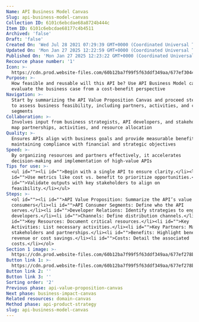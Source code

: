 ```yaml
---
Name: API Business Model Canvas
Slug: api-business-model-canvas
Collection ID: 6101c6ebcdae68a8724b444c
Item ID: 6101c6ebcdae68177c4b4511
Archived: 'false'
Draft: 'false'
Created On: 'Wed Jul 28 2021 07:29:39 GMT+0000 (Coordinated Universal Time)'
Updated On: 'Mon Jan 27 2025 12:22:59 GMT+0000 (Coordinated Universal Time)'
Published On: 'Mon Jan 27 2025 12:23:22 GMT+0000 (Coordinated Universal Time)'
Recource phase number: '1'
Icon: >-
  https://cdn.prod.website-files.com/60b12ba7f99f5f63ddf349aa/677ef3044c6b269c7c2a3658_apiBusinessModelCanvas.png
Purpose: >-
  How feasible and reusable will this API be? Use API Business Model canvas to
  evaluate the business case from a cost-benefit perspective
Navigation: >-
  Start by summarizing the API Value Proposition Canvas and proceed step-by-step
  to assess business feasibility, including partners, activities, and consumer
  segments
Collaboration: >-
  Involves input from business strategists, API developers, and stakeholders to
  map partnerships, activities, and resource allocation
Quality: >-
  Ensures APIs align with business goals and provide measurable benefits while
  maintaining compliance with financial and strategic objectives
Speed: >-
  By organizing resources and partners effectively, it accelerates
  decision-making and implementation of high-value APIs
Tips for use: >-
  <ul id=""><li id="">Begin with a single API to ensure clarity.</li><li
  id="">Use metrics like cost vs. benefit to prioritize opportunities.</li><li
  id="">Validate outputs with key stakeholders to align on
  feasibility.</li></ul>
Steps: >-
  <ol id=""><li id="">API Value Proposition: Summarize the API’s value to
  consumers</li><li id="">API Consumer Segments: Define who the API
  serves.</li><li id="">Developer Relations: Identify strategies to engage
  developers.</li><li id="">Channels: Define distribution channels.</li><li
  id="">Key Resources: Document critical resources.</li><li id="">Key
  Activities: List necessary activities.</li><li id="">Key Partners: Map key
  stakeholders and partnerships.</li><li id="">Benefits: Highlight benefits like
  revenue or cost savings.</li><li id="">Costs: Detail the associated
  costs.</li></ol>
Section 1 image: >-
  https://cdn.prod.website-files.com/60b12ba7f99f5f63ddf349aa/677ef278bc81593436808fc9_apiBusinessModelCanvas.svg
Button link 1: >-
  https://cdn.prod.website-files.com/60b12ba7f99f5f63ddf349aa/677ef278bc81593436808fc9_apiBusinessModelCanvas.svg
Button link 2: ''
Button link 3: ''
Sorting order: '2'
Previous phase: api-value-proposition-canvas
Next phase: business-impact-canvas
Related resources: domain-canvas
Method phase: api-product-strategy
slug: api-business-model-canvas
---
```


